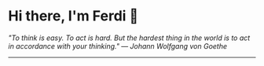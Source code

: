 <h1>Hi there, I'm Ferdi 👋</h1>

<p><em>
  "To think is easy. To act is hard. But the hardest thing in the world is to act in accordance with your thinking." — Johann Wolfgang von Goethe
</em></p>

---
